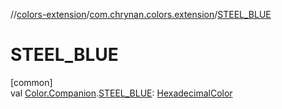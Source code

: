 //[colors-extension](../../index.md)/[com.chrynan.colors.extension](index.md)/[STEEL_BLUE](-s-t-e-e-l_-b-l-u-e.md)

# STEEL_BLUE

[common]\
val [Color.Companion](../../../colors-core/colors-core/com.chrynan.colors/-color/-companion/index.md).[STEEL_BLUE](-s-t-e-e-l_-b-l-u-e.md): [HexadecimalColor](../../../colors-core/colors-core/com.chrynan.colors/-hexadecimal-color/index.md)
